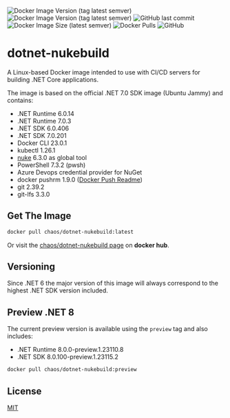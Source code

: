![Docker Image Version (tag latest semver)](https://img.shields.io/docker/v/chaos/dotnet-nukebuild/latest?label=Release&style=for-the-badge)
![Docker Image Version (tag latest semver)](https://img.shields.io/docker/v/chaos/dotnet-nukebuild/preview?color=%23dd0000&label=Preview&style=for-the-badge)
![GitHub last commit](https://img.shields.io/github/last-commit/chA0s-Chris/dotnet-nukebuild?style=for-the-badge)
![Docker Image Size (latest semver)](https://img.shields.io/docker/image-size/chaos/dotnet-nukebuild/latest?style=for-the-badge)
![Docker Pulls](https://img.shields.io/docker/pulls/chaos/dotnet-nukebuild?style=for-the-badge)
![GitHub](https://img.shields.io/github/license/chA0s-Chris/dotnet-nukebuild?style=for-the-badge)

# dotnet-nukebuild

A Linux-based Docker image intended to use with CI/CD servers for building .NET Core applications.

The image is based on the official .NET 7.0 SDK image (Ubuntu Jammy) and contains:

* .NET Runtime 6.0.14
* .NET Runtime 7.0.3
* .NET SDK 6.0.406
* .NET SDK 7.0.201
* Docker CLI 23.0.1
* kubectl 1.26.1
* [nuke](https://nuke.build) 6.3.0  as global tool 
* PowerShell 7.3.2 (pwsh)
* Azure Devops credential provider for NuGet
* docker pushrm 1.9.0 ([Docker Push Readme](https://github.com/christian-korneck/docker-pushrm))
* git 2.39.2
* git-lfs 3.3.0

## Get The Image

```bash
docker pull chaos/dotnet-nukebuild:latest
```

Or visit the [chaos/dotnet-nukebuild page](https://hub.docker.com/r/chaos/dotnet-nukebuild) on **docker hub**.

## Versioning

Since .NET 6 the major version of this image will always correspond to the highest .NET SDK version included.

## Preview .NET 8

The current preview version is available using the `preview` tag and also includes:

* .NET Runtime 8.0.0-preview.1.23110.8
* .NET SDK 8.0.100-preview.1.23115.2

```bash
docker pull chaos/dotnet-nukebuild:preview
```

## License

[MIT](https://github.com/chA0s-Chris/dotnet-cakebuild/blob/master/LICENSE)